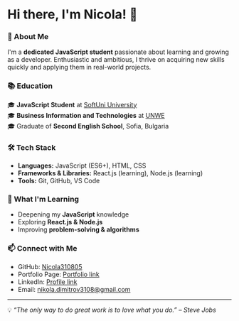 # Hi there, I'm Nicola! 👋  

### 🚀 About Me  
I'm a **dedicated JavaScript student** passionate about learning and growing as a developer. Enthusiastic and ambitious, I thrive on acquiring new skills quickly and applying them in real-world projects.  

### 📚 Education  
🎓 **JavaScript Student** at [SoftUni University](https://softuni.bg/)  
🎓 **Business Information and Technologies** at [UNWE](https://www.unwe.bg/)  
🎓 Graduate of **Second English School**, Sofia, Bulgaria  

### 🛠️ Tech Stack  
- **Languages:** JavaScript (ES6+), HTML, CSS  
- **Frameworks & Libraries:** React.js (learning), Node.js (learning)  
- **Tools:** Git, GitHub, VS Code  

### 🌱 What I'm Learning  
- Deepening my **JavaScript** knowledge  
- Exploring **React.js & Node.js**  
- Improving **problem-solving & algorithms**  

### 📫 Connect with Me  
- GitHub: [Nicola310805](https://github.com/Nicola31082005)  
- Portfolio Page: [ Portfolio link  ](https://nicola31082005.github.io/Nicola-Portfolio/)  
- LinkedIn: [ Profile link  ](https://www.linkedin.com/public-profile/settings?trk=d_flagship3_profile_self_view_public_profile)  
- Email: nikola.dimitrov3108@gmail.com 

---

💡 *“The only way to do great work is to love what you do.” – Steve Jobs*  
